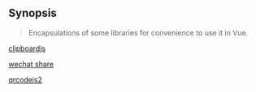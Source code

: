 ## Synopsis
> Encapsulations of some libraries for convenience to use it in Vue.

[clipboardjs](packages/clipboard/README.md)

[wechat share](packages/share/README.md)

[qrcodejs2](packages/qrcode/README.md)
